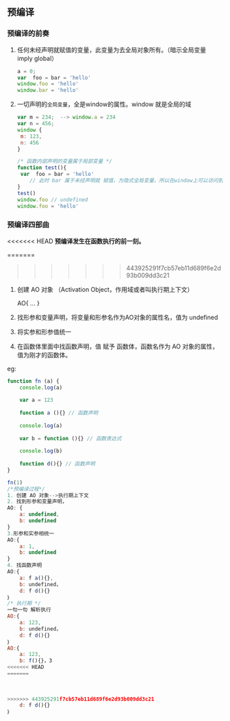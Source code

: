 ## 预编译

### 预编译的前奏

1. 任何未经声明就赋值的变量，此变量为去全局对象所有。（暗示全局变量 imply global）

   ```javascript
   a = 0;
   var  foo = bar = 'hello'
   window.foo = 'hello'
   window.bar = 'hello'
   
   ```

   

2. 一切声明的`全局变量`，全是window的属性。window 就是全局的域

   ```js
   var m = 234;  --> window.a = 234
   var n = 456;
   window {
   	m: 123,
   	n: 456
   }
   
   ```

   ```js
   /* 函数内部声明的变量属于局部变量 */
   function test(){
   	var  foo = bar = 'hello'
       // 此时 bar 属于未经声明就 赋值，为隐式全局变量，所以在window上可以访问到bar ，但是访问不到 foo
   }
   test()
   window.foo // undefined
   window.foo = 'hello'
   
   ```

### 预编译四部曲

<<<<<<< HEAD
**预编译发生在函数执行的前一刻。**

=======
>>>>>>> 443925291f7cb57eb11d689f6e2d93b009dd3c21
   1. 创建 AO 对象 （Activation Object，作用域或者叫执行期上下文）

      AO{ ... } 

   2. 找形参和变量声明，将变量和形参名作为AO对象的属性名，值为 undefined

   3. 将实参和形参值统一

   4. 在函数体里面中找函数声明，值 赋予 函数体，函数名作为 AO 对象的属性， 值为刚才的函数体。

   eg:

```javascript
function fn (a) {
    console.log(a)
    
    var a = 123
    
    function a (){} // 函数声明
    
    console.log(a)
    
    var b = function (){} // 函数表达式
    
    console.log(b)
    
    function d(){} // 函数声明
}

fn(1)
/*预编译过程*/
1. 创建 AO 对象-->执行期上下文
2. 找到形参和变量声明，
AO: {
	a: undefined, 
	b: undefined
}
3.形参和实参相统一
AO:{
	a: 1, 
	b: undefined
}
4. 找函数声明
AO:{
	a: f a(){}, 
	b: undefined，
    d: f d(){}
｝
/* 执行期 */
一句一句 解析执行
AO:{
	a: 123, 
	b: undefined，
    d: f d(){}
｝
AO:{
	a: 123, 
	b: f(){}，3
<<<<<<< HEAD
=======
    
    
    
>>>>>>> 443925291f7cb57eb11d689f6e2d93b009dd3c21
    d: f d(){}
｝
```

